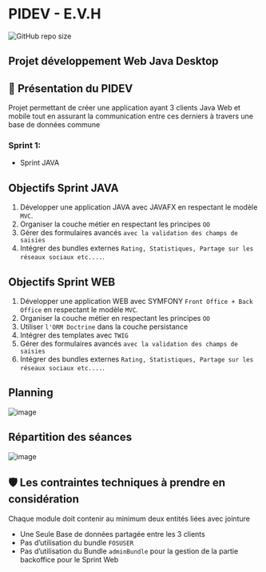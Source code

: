 # PIDEV - E.V.H

 ![GitHub repo size](https://img.shields.io/github/repo-size/AzizBenIsmail/Pidev-3A29-Dynamic-Developers-Desktop-JavaFx)

 ## Projet développement Web Java Desktop
 ## 🧰 Présentation du PIDEV
Projet permettant de créer une application ayant 3 clients Java Web et mobile tout en assurant la communication entre ces derniers à travers une base de données commune

 ### Sprint 1:
 - Sprint JAVA
 ## Objectifs Sprint JAVA
 1. Développer une application JAVA avec JAVAFX  en respectant le modèle `MVC`.
1. Organiser la couche métier en respectant les principes `OO`
1. Gérer des formulaires avancés `avec la validation des champs de saisies`
1. Intégrer des bundles externes `Rating, Statistiques, Partage sur les réseaux sociaux etc....`.

## Objectifs Sprint WEB
1. Développer une application WEB avec SYMFONY `Front
   Office + Back Office` en respectant le modèle `MVC`.
1. Organiser la couche métier en respectant les principes `OO`
1. Utiliser `l'ORM Doctrine` dans la couche persistance
1. Intégrer des templates avec `TWIG`
1. Gérer des formulaires avancés `avec la validation des champs de saisies`
1. Intégrer des bundles externes `Rating, Statistiques, Partage sur les réseaux sociaux etc....`.

## Planning
![image](https://user-images.githubusercontent.com/61393700/221413444-e838c951-b1f0-4c1c-be96-a29660d96fb0.png)
## Répartition des séances
![image](https://user-images.githubusercontent.com/61393700/221413682-1d31d083-0554-4bed-a27d-188c5e534030.png)

## 🛡️ Les contraintes techniques à prendre en considération
Chaque module doit contenir au minimum deux entités liées avec jointure 
- Une Seule Base de données partagée entre les 3 clients
- Pas d’utilisation du bundle `FOSUSER `
- Pas d’utilisation du Bundle `adminBundle` pour la gestion de la partie backoffice pour le Sprint Web

